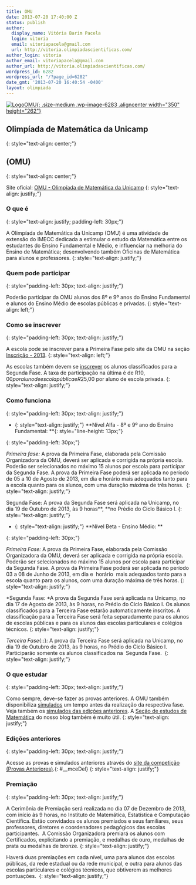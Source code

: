 ```yaml
---
title: OMU
date: 2013-07-20 17:40:00 Z
status: publish
author:
  display_name: Vitória Barim Pacela
  login: vitoria
  email: vitoriapacela@gmail.com
  url: http://vitoria.olimpiadascientificas.com/
author_login: vitoria
author_email: vitoriapacela@gmail.com
author_url: http://vitoria.olimpiadascientificas.com/
wordpress_id: 6282
wordpress_url: "/?page_id=6282"
date_gmt: '2013-07-20 16:40:54 -0400'
layout: olimpiada
---
```


[![LogoOMU](/wp-content/uploads/2013/07/LogoOMU-350x262.jpg){: .size-medium .wp-image-6283 .aligncenter width="350" height="262"}](/wp-content/uploads/2013/07/LogoOMU.jpg)

## **Olimpíada de Matemática da Unicamp**
{: style="text-align: center;"}



 ## **(OMU)**
{: style="text-align: center;"}



 Site oficial: [OMU - Olimpíada de Matemática da Unicamp][1]
{: style="text-align: justify;"}



 ### O que é
{: style="text-align: justify; padding-left: 30px;"}



 A Olimpíada de Matemática da Unicamp (OMU) é uma atividade de extensão do IMECC dedicada a estimular o estudo da Matemática entre os estudantes do Ensino Fundamental e Médio, e influenciar na melhoria do Ensino de
Matemática; desenvolvendo também Oficinas de Matemática para alunos e professores.
{: style="text-align: justify;"}



 ### Quem pode participar
{: style="padding-left: 30px; text-align: justify;"}



 Poderão participar da OMU alunos dos 8º e 9º anos do Ensino Fundamental e alunos do Ensino Médio de escolas públicas e privadas.
{: style="text-align: left;"}



 ### Como se inscrever
{: style="padding-left: 30px; text-align: justify;"}



 A escola pode se inscrever para a Primeira Fase pelo site da OMU na seção [Inscrição - 2013][2].
{: style="text-align: left;"}



 As escolas também devem se [inscrever][3] os alunos classificados para a Segunda Fase. A taxa de participação na última é de R$10,00 por aluno de escola pública e R$25,00 por aluno de escola privada.
{: style="text-align: justify;"}



 ### Como funciona
{: style="padding-left: 30px; text-align: justify;"}



 * {: style="text-align: justify;"} **Nível Alfa - 8º e 9º ano do Ensino Fundamental: **{: style="line-height: 13px;"}
  
{: style="padding-left: 30px;"}



 *Primeira fase\:* A prova da Primeira Fase, elaborada pela Comissão Organizadora da OMU, deverá ser aplicada e corrigida na própria escola. Poderão ser selecionados no máximo 15 alunos por escola para participar da
Segunda Fase. A prova da Primeira Fase poderá ser aplicada no período de 05 a 10 de Agosto de 2013, em dia e horário mais adequados tanto para a escola quanto para os alunos, com uma duração máxima de três horas. 
{: style="text-align: justify;"}



 Segunda Fase\: A prova da Segunda Fase será aplicada na Unicamp, no dia 19 de Outubro de 2013, às 9 horas**, **no Prédio do Ciclo Básico I.
{: style="text-align: justify;"}



 * {: style="text-align: justify;"} **Nível Beta - Ensino Médio: **
  
{: style="padding-left: 30px;"}



 *Primeira Fase\:* A prova da Primeira Fase, elaborada pela Comissão Organizadora da OMU, deverá ser aplicada e corrigida na própria escola. Poderão ser selecionados no máximo 15 alunos por escola para participar da
Segunda Fase. A prova da Primeira Fase poderá ser aplicada no período 03 a 08 de Junho de 2013, em dia e  horário  mais adequados tanto para a escola quanto para os alunos, com uma duração máxima de três horas.
{: style="text-align: justify;"}



 *Segunda Fase\: *A prova da Segunda Fase será aplicada na Unicamp, no dia 17 de Agosto de 2013, às 9 horas, no Prédio do Ciclo Básico I. Os alunos classificados para a Terceira Fase estarão automaticamente inscritos. A
classificação para a Terceira Fase será feita separadamente para os alunos de escolas públicas e para os alunos das escolas particulares e colégios técnicos.
{: style="text-align: justify;"}



 *Terceira Fase*{::}*\:* A prova da Terceira Fase será aplicada na Unicamp, no dia 19 de Outubro de 2013, às 9 horas, no Prédio do Ciclo Básico I. Participarão somente os alunos classificados na  Segunda Fase. 
{: style="text-align: justify;"}



 ### O que estudar
{: style="padding-left: 30px; text-align: justify;"}



 Como sempre, deve-se fazer as provas anteriores. A OMU também disponibiliza [simulados][4] um tempo antes da realização da respectiva fase. Veja também os [simulados das edições anteriores][5]. A [Seção de estudos de
Matemática](/estudo/matematica/) do nosso blog também é muito útil.
{: style="text-align: justify;"}



 ### Edições anteriores
{: style="padding-left: 30px; text-align: justify;"}



 Acesse as provas e simulados anteriores através do [site da competição (Provas Anteriores)][6]*.*{: #__mceDel}
{: style="text-align: justify;"}



 ### Premiação
{: style="padding-left: 30px; text-align: justify;"}



 A Cerimônia de Premiação será realizada no dia 07 de Dezembro de 2013, com início às 9 horas, no Instituto de Matemática, Estatística e Computação Científica. Estão convidados os alunos premiados e seus familiares, seus
professores, diretores e coordenadores pedagógicos das escolas participantes.  A Comissão Organizadora premiará os alunos com Certificados, explicitando a premiação, e medalhas de ouro, medalhas de prata ou medalhas de
bronze.
{: style="text-align: justify;"}



 Haverá duas premiações em cada nível, uma para alunos das escolas públicas, da rede estadual ou da rede municipal, e outra para alunos das escolas particulares e colégios técnicos, que obtiverem as melhores pontuações. 
{: style="text-align: justify;"}



 

[1]: http://www.ime.unicamp.br/~olimpiada/
[2]: http://www.ime.unicamp.br/~olimpiada/PrimeiraFase/
[3]: http://www.ime.unicamp.br/~olimpiada/SegundaFase/
[4]: http://www.ime.unicamp.br/~olimpiada/ProvasAnteriores/SimuladoPFaseXXIXOMUBeta.pdf
[5]: http://www.ime.unicamp.br/~olimpiada/BrochurasOMU/
[6]: http://www.ime.unicamp.br/~olimpiada/ProvasAnteriores/
